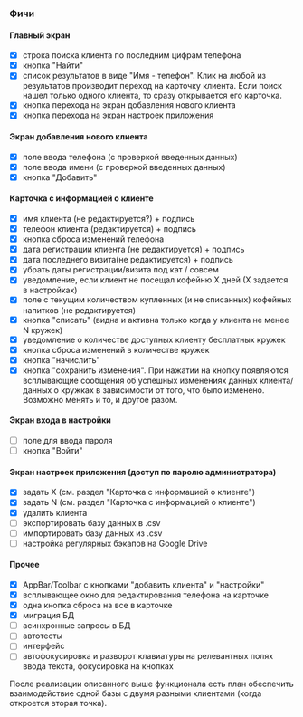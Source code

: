### Фичи
#### Главный экран
- [x] строка поиска клиента по последним цифрам телефона
- [x] кнопка "Найти"
- [x] список результатов в виде "Имя - телефон". Клик на любой из результатов производит переход на карточку клиента. Если поиск нашел только одного клиента, то сразу открывается его карточка.
- [x] кнопка перехода на экран добавления нового клиента
- [x] кнопка перехода на экран настроек приложения
#### Экран добавления нового клиента
- [x] поле ввода телефона (с проверкой введенных данных)
- [x] поле ввода имени (с проверкой введенных данных)
- [x] кнопка "Добавить"
#### Карточка с информацией о клиенте
- [x] имя клиента (не редактируется?) + подпись
- [x] телефон клиента (редактируется) + подпись
- [x] кнопка сброса изменений телефона
- [x] дата регистрации клиента (не редактируется) + подпись
- [x] дата последнего визита(не редактируется) + подпись
- [x] убрать даты регистрации/визита под кат / совсем  
- [x] уведомление, если клиент не посещал кофейню Х дней (Х задается в настройках)
- [x] поле с текущим количеством купленных (и не списанных) кофейных напитков (не редактируется)
- [x] кнопка "списать" (видна и активна только когда у клиента не менее N кружек)
- [x] уведомление о количестве доступных клиенту бесплатных кружек
- [x] кнопка сброса изменений в количестве кружек
- [x] кнопка "начислить"
- [x] кнопка "сохранить изменения". При нажатии на кнопку появляются всплывающие сообщения об успешных изменениях данных клиента/данных о кружках в зависимости от того, что было изменено. Возможно менять и то, и другое разом.

#### Экран входа в настройки
- [ ] поле для ввода пароля
- [ ] кнопка "Войти"

#### Экран настроек приложения (доступ по паролю администратора)
- [x] задать Х (см. раздел "Карточка с информацией о клиенте")
- [x] задать N (см. раздел "Карточка с информацией о клиенте")
- [x] удалить клиента
- [ ] экспортировать базу данных в .csv
- [ ] импортировать базу данных из .csv
- [ ] настройка регулярных бэкапов на Google Drive

#### Прочее
- [x] AppBar/Toolbar с кнопками "добавить клиента" и "настройки"
- [x] всплывающее окно для редактирования телефона на карточке
- [x] одна кнопка сброса на все в карточке 
- [x] миграция БД
- [ ] асинхронные запросы в БД
- [ ] автотесты
- [ ] интерфейс
- [ ] автофокусировка и разворот клавиатуры на релевантных полях ввода текста, фокусировка на кнопках

После реализации описанного выше функционала есть план обеспечить взаимодействие одной базы с двумя разными клиентами (когда откроется вторая точка).
